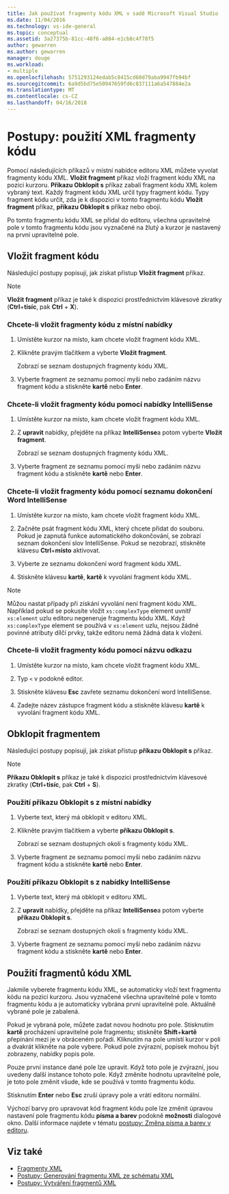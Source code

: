 ```yaml
---
title: Jak používat fragmenty kódu XML v sadě Microsoft Visual Studio | Microsoft Docs
ms.date: 11/04/2016
ms.technology: vs-ide-general
ms.topic: conceptual
ms.assetid: 3a27375b-81cc-48f6-a884-e1cb8c4f78f5
author: gewarren
ms.author: gewarren
manager: douge
ms.workload:
- multiple
ms.openlocfilehash: 5751293124edab5c8415cd60d79aba9947fb94bf
ms.sourcegitcommit: 6a9d5bd75e50947659fd6c837111a6a547884e2a
ms.translationtype: MT
ms.contentlocale: cs-CZ
ms.lasthandoff: 04/16/2018
---
```

# <a name="how-to-use-xml-snippets"></a>Postupy: použití XML fragmenty kódu

Pomocí následujících příkazů v místní nabídce editoru XML můžete vyvolat fragmenty kódu XML. **Vložit fragment** příkaz vloží fragment kódu XML na pozici kurzoru. **Příkazu Obklopit s** příkaz zabalí fragment kódu XML kolem vybraný text. Každý fragment kódu XML určil typy fragment kódu. Typy fragment kódu určit, zda je k dispozici v tomto fragmentu kódu **Vložit fragment** příkaz, **příkazu Obklopit s** příkaz nebo obojí.

Po tomto fragmentu kódu XML se přidal do editoru, všechna upravitelné pole v tomto fragmentu kódu jsou vyznačené na žlutý a kurzor je nastavený na první upravitelné pole.

## <a name="insert-snippet"></a>Vložit fragment kódu

Následující postupy popisují, jak získat přístup **Vložit fragment** příkaz.

> [!NOTE]
> **Vložit fragment** příkaz je také k dispozici prostřednictvím klávesové zkratky (**Ctrl**+**tisíc**, pak **Ctrl** + **X**).

### <a name="to-insert-snippets-from-the-shortcut-menu"></a>Chcete-li vložit fragmenty kódu z místní nabídky

1. Umístěte kurzor na místo, kam chcete vložit fragment kódu XML.

2. Klikněte pravým tlačítkem a vyberte **Vložit fragment**.

   Zobrazí se seznam dostupných fragmenty kódu XML.

3. Vyberte fragment ze seznamu pomocí myši nebo zadáním názvu fragment kódu a stiskněte **kartě** nebo **Enter**.

### <a name="to-insert-snippets-using-the-intellisense-menu"></a>Chcete-li vložit fragmenty kódu pomocí nabídky IntelliSense

1. Umístěte kurzor na místo, kam chcete vložit fragment kódu XML.

2. Z **upravit** nabídky, přejděte na příkaz **IntelliSense**a potom vyberte **Vložit fragment**.

   Zobrazí se seznam dostupných fragmenty kódu XML.

3. Vyberte fragment ze seznamu pomocí myši nebo zadáním názvu fragment kódu a stiskněte **kartě** nebo **Enter**.

### <a name="to-insert-snippets-through-the-intellisense-complete-word-list"></a>Chcete-li vložit fragmenty kódu pomocí seznamu dokončení Word IntelliSense

1. Umístěte kurzor na místo, kam chcete vložit fragment kódu XML.

2. Začněte psát fragment kódu XML, který chcete přidat do souboru. Pokud je zapnutá funkce automatického dokončování, se zobrazí seznam dokončení slov IntelliSense. Pokud se nezobrazí, stiskněte klávesu **Ctrl**+**místo** aktivovat.

3. Vyberte ze seznamu dokončení word fragment kódu XML.

4. Stiskněte klávesu **kartě**, **kartě** k vyvolání fragment kódu XML.

> [!NOTE]
> Můžou nastat případy při získání vyvolání není fragment kódu XML. Například pokud se pokusíte vložit `xs:complexType` element uvnitř `xs:element` uzlu editoru negeneruje fragmentu kódu XML. Když `xs:complexType` element se používá v `xs:element` uzlu, nejsou žádné povinné atributy dílčí prvky, takže editoru nemá žádná data k vložení.

### <a name="to-insert-snippets-using-the-shortcut-name"></a>Chcete-li vložit fragmenty kódu pomocí názvu odkazu

1. Umístěte kurzor na místo, kam chcete vložit fragment kódu XML.

2. Typ `<` v podokně editor.

3. Stiskněte klávesu **Esc** zavřete seznamu dokončení word IntelliSense.

4. Zadejte název zástupce fragment kódu a stiskněte klávesu **kartě** k vyvolání fragment kódu XML.

## <a name="surround-with"></a>Obklopit fragmentem

Následující postupy popisují, jak získat přístup **příkazu Obklopit s** příkaz.

> [!NOTE]
> **Příkazu Obklopit s** příkaz je také k dispozici prostřednictvím klávesové zkratky (**Ctrl**+**tisíc**, pak **Ctrl** + **S**).

### <a name="to-use-surround-with-from-the-context-menu"></a>Použití příkazu Obklopit s z místní nabídky

1. Vyberte text, který má obklopit v editoru XML.

2. Klikněte pravým tlačítkem a vyberte **příkazu Obklopit s**.

   Zobrazí se seznam dostupných okolí s fragmenty kódu XML.

3. Vyberte fragment ze seznamu pomocí myši nebo zadáním názvu fragment kódu a stiskněte **kartě** nebo **Enter**.

### <a name="to-use-surround-with-from-the-intellisense-menu"></a>Použití příkazu Obklopit s z nabídky IntelliSense

1. Vyberte text, který má obklopit v editoru XML.

2. Z **upravit** nabídky, přejděte na příkaz **IntelliSense**a potom vyberte **příkazu Obklopit s**.

   Zobrazí se seznam dostupných okolí s fragmenty kódu XML.

3. Vyberte fragment ze seznamu pomocí myši nebo zadáním názvu fragment kódu a stiskněte **kartě** nebo **Enter**.

## <a name="using-xml-snippets"></a>Použití fragmentů kódu XML

Jakmile vyberete fragmentu kódu XML, se automaticky vloží text fragmentu kódu na pozici kurzoru. Jsou vyznačené všechna upravitelné pole v tomto fragmentu kódu a je automaticky vybrána první upravitelné pole. Aktuálně vybrané pole je zabalená.

Pokud je vybraná pole, můžete zadat novou hodnotu pro pole. Stisknutím **kartě** procházení upravitelné pole fragmentu; stiskněte **Shift**+**kartě** přepínání mezi je v obráceném pořadí. Kliknutím na pole umístí kurzor v poli a dvakrát klikněte na pole vybere. Pokud pole zvýrazní, popisek mohou být zobrazeny, nabídky popis pole.

Pouze první instance dané pole lze upravit. Když toto pole je zvýrazní, jsou uvedeny další instance tohoto pole. Když změníte hodnotu upravitelné pole, je toto pole změnit všude, kde se používá v tomto fragmentu kódu.

Stisknutím **Enter** nebo **Esc** zruší úpravy pole a vrátí editoru normální.

Výchozí barvy pro upravovat kód fragment kódu pole lze změnit úpravou nastavení pole fragmentu kódu **písma a barev** podokně **možnosti** dialogové okno. Další informace najdete v tématu [postupy: Změna písma a barev v editoru](../ide/reference/how-to-change-fonts-and-colors-in-the-editor.md).

## <a name="see-also"></a>Viz také

- [Fragmenty XML](../xml-tools/xml-snippets.md)
- [Postupy: Generování fragmentu XML ze schématu XML](../xml-tools/how-to-generate-an-xml-snippet-from-an-xml-schema.md)
- [Postupy: Vytváření fragmentů XML](../xml-tools/how-to-create-xml-snippets.md)
